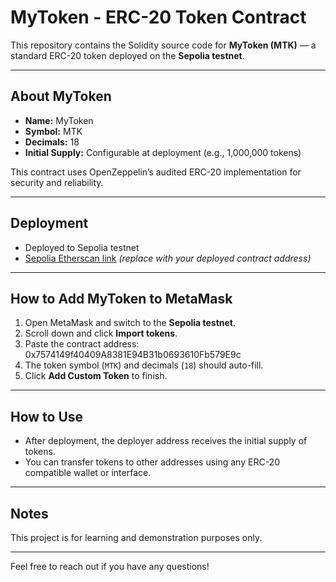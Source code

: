 # MyToken - ERC-20 Token Contract

This repository contains the Solidity source code for **MyToken (MTK)** — a standard ERC-20 token deployed on the **Sepolia testnet**.

---

## About MyToken

- **Name:** MyToken  
- **Symbol:** MTK  
- **Decimals:** 18  
- **Initial Supply:** Configurable at deployment (e.g., 1,000,000 tokens)  

This contract uses OpenZeppelin’s audited ERC-20 implementation for security and reliability.

---

## Deployment

- Deployed to Sepolia testnet  
- [Sepolia Etherscan link](https://sepolia.etherscan.io/address/YOUR_CONTRACT_ADDRESS_HERE) *(replace with your deployed contract address)*

---

## How to Add MyToken to MetaMask

1. Open MetaMask and switch to the **Sepolia testnet**.  
2. Scroll down and click **Import tokens**.  
3. Paste the contract address: 0x7574149f40409A8381E94B31b0693610Fb579E9c
4. The token symbol (`MTK`) and decimals (`18`) should auto-fill.  
5. Click **Add Custom Token** to finish.

---

## How to Use

- After deployment, the deployer address receives the initial supply of tokens.  
- You can transfer tokens to other addresses using any ERC-20 compatible wallet or interface.

---

## Notes

This project is for learning and demonstration purposes only.

---

Feel free to reach out if you have any questions!

